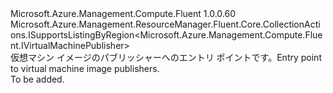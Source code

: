 <Type Name="IVirtualMachinePublishers" FullName="Microsoft.Azure.Management.Compute.Fluent.IVirtualMachinePublishers">
  <TypeSignature Language="C#" Value="public interface IVirtualMachinePublishers : Microsoft.Azure.Management.ResourceManager.Fluent.Core.CollectionActions.ISupportsListingByRegion&lt;Microsoft.Azure.Management.Compute.Fluent.IVirtualMachinePublisher&gt;" />
  <TypeSignature Language="ILAsm" Value=".class public interface auto ansi abstract IVirtualMachinePublishers implements class Microsoft.Azure.Management.ResourceManager.Fluent.Core.CollectionActions.ISupportsListingByRegion`1&lt;class Microsoft.Azure.Management.Compute.Fluent.IVirtualMachinePublisher&gt;" />
  <TypeSignature Language="DocId" Value="T:Microsoft.Azure.Management.Compute.Fluent.IVirtualMachinePublishers" />
  <TypeSignature Language="VB.NET" Value="Public Interface IVirtualMachinePublishers&#xA;Implements ISupportsListingByRegion(Of IVirtualMachinePublisher)" />
  <TypeSignature Language="F#" Value="type IVirtualMachinePublishers = interface&#xA;    interface ISupportsListingByRegion&lt;IVirtualMachinePublisher&gt;" />
  <AssemblyInfo>
    <AssemblyName>Microsoft.Azure.Management.Compute.Fluent</AssemblyName>
    <AssemblyVersion>1.0.0.60</AssemblyVersion>
  </AssemblyInfo>
  <Interfaces>
    <Interface>
      <InterfaceName>Microsoft.Azure.Management.ResourceManager.Fluent.Core.CollectionActions.ISupportsListingByRegion&lt;Microsoft.Azure.Management.Compute.Fluent.IVirtualMachinePublisher&gt;</InterfaceName>
    </Interface>
  </Interfaces>
  <Docs>
    <summary>
            <span data-ttu-id="227f4-101">仮想マシン イメージのパブリッシャーへのエントリ ポイントです。</span><span class="sxs-lookup"><span data-stu-id="227f4-101">Entry point to virtual machine image publishers.</span></span>
            </summary>
    <remarks>To be added.</remarks>
  </Docs>
  <Members />
</Type>